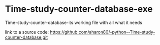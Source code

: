 # Time-study-counter-database-exe
Time-study-counter-database-its working file with all what it needs 

link to a source code:
https://github.com/aharon80/-python--Time-study-counter-database.git
